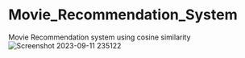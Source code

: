 # Movie_Recommendation_System
Movie Recommendation system using cosine similarity
![Screenshot 2023-09-11 235122](https://github.com/2004-AlokSINGH/Movie_Recommendation_System/assets/123860933/d348176b-0a3b-48ae-9a03-1770cb7bba8a)
